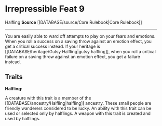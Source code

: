 ﻿---
feat: Irrepressible
id: '63'
level: '9'
name: Irrepressible
rarity: Common
source: '[[DATABASE/source/Core Rulebook|Core Rulebook]]'
trait:
- '[[DATABASE/trait/Halfling|Halfling]]'
type: Feat

---
# Irrepressible <span class="item-type">Feat 9</span>

<span class="item-trait">Halfling</span>
**Source** [[DATABASE/source/Core Rulebook|Core Rulebook]]

---
You are easily able to ward off attempts to play on your fears and emotions. When you roll a success on a saving throw against an emotion effect, you get a critical success instead. If your heritage is [[DATABASE/heritage/Gutsy Halfling|gutsy halfling]], when you roll a critical failure on a saving throw against an emotion effect, you get a failure instead.

## Traits

**Halfling:**

A creature with this trait is a member of the [[DATABASE/ancestry/Halfling|halfling]] ancestry. These small people are friendly wanderers considered to be lucky. An ability with this trait can be used or selected only by halflings. A weapon with this trait is created and used by halflings.